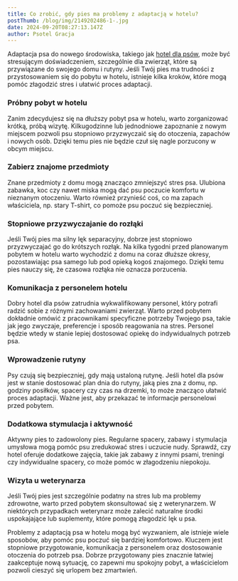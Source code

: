 ```yaml
---
title: Co zrobić, gdy pies ma problemy z adaptacją w hotelu?
postThumb: /blog/img/2149202486-1-.jpg
date: 2024-09-20T08:27:13.147Z
author: Psotel Gracja
---
```

Adaptacja psa do nowego środowiska, takiego jak [hotel dla psów](https://www.psotelgracja.pl/), może być stresującym doświadczeniem, szczególnie dla zwierząt, które są przywiązane do swojego domu i rutyny. Jeśli Twój pies ma trudności z przystosowaniem się do pobytu w hotelu, istnieje kilka kroków, które mogą pomóc złagodzić stres i ułatwić proces adaptacji.

### Próbny pobyt w hotelu

Zanim zdecydujesz się na dłuższy pobyt psa w hotelu, warto zorganizować krótką, próbą wizytę. Kilkugodzinne lub jednodniowe zapoznanie z nowym miejscem pozwoli psu stopniowo przyzwyczaić się do otoczenia, zapachów i nowych osób. Dzięki temu pies nie będzie czuł się nagle porzucony w obcym miejscu.

### Zabierz znajome przedmioty

Znane przedmioty z domu mogą znacząco zmniejszyć stres psa. Ulubiona zabawka, koc czy nawet miska mogą dać psu poczucie komfortu w nieznanym otoczeniu. Warto również przynieść coś, co ma zapach właściciela, np. stary T-shirt, co pomoże psu poczuć się bezpieczniej.

### Stopniowe przyzwyczajanie do rozłąki

Jeśli Twój pies ma silny lęk separacyjny, dobrze jest stopniowo przyzwyczajać go do krótszych rozłąk. Na kilka tygodni przed planowanym pobytem w hotelu warto wychodzić z domu na coraz dłuższe okresy, pozostawiając psa samego lub pod opieką kogoś znajomego. Dzięki temu pies nauczy się, że czasowa rozłąka nie oznacza porzucenia.

### Komunikacja z personelem hotelu

Dobry hotel dla psów zatrudnia wykwalifikowany personel, który potrafi radzić sobie z różnymi zachowaniami zwierząt. Warto przed pobytem dokładnie omówić z pracownikami specyficzne potrzeby Twojego psa, takie jak jego zwyczaje, preferencje i sposób reagowania na stres. Personel będzie wtedy w stanie lepiej dostosować opiekę do indywidualnych potrzeb psa.

### Wprowadzenie rutyny

Psy czują się bezpieczniej, gdy mają ustaloną rutynę. Jeśli hotel dla psów jest w stanie dostosować plan dnia do rutyny, jaką pies zna z domu, np. godziny posiłków, spacery czy czas na drzemki, to może znacząco ułatwić proces adaptacji. Ważne jest, aby przekazać te informacje personelowi przed pobytem.

### Dodatkowa stymulacja i aktywność

Aktywny pies to zadowolony pies. Regularne spacery, zabawy i stymulacja umysłowa mogą pomóc psu zredukować stres i uczucie nudy. Sprawdź, czy hotel oferuje dodatkowe zajęcia, takie jak zabawy z innymi psami, treningi czy indywidualne spacery, co może pomóc w złagodzeniu niepokoju.

### Wizyta u weterynarza

Jeśli Twój pies jest szczególnie podatny na stres lub ma problemy zdrowotne, warto przed pobytem skonsultować się z weterynarzem. W niektórych przypadkach weterynarz może zalecić naturalne środki uspokajające lub suplementy, które pomogą złagodzić lęk u psa.

Problemy z adaptacją psa w hotelu mogą być wyzwaniem, ale istnieje wiele sposobów, aby pomóc psu poczuć się bardziej komfortowo. Kluczem jest stopniowe przygotowanie, komunikacja z personelem oraz dostosowanie otoczenia do potrzeb psa. Dobrze przygotowany pies znacznie łatwiej zaakceptuje nową sytuację, co zapewni mu spokojny pobyt, a właścicielom pozwoli cieszyć się urlopem bez zmartwień.